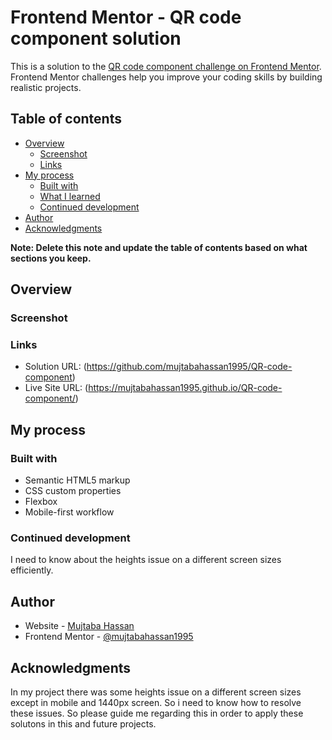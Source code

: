 # Frontend Mentor - QR code component solution

This is a solution to the [QR code component challenge on Frontend Mentor](https://www.frontendmentor.io/challenges/qr-code-component-iux_sIO_H). Frontend Mentor challenges help you improve your coding skills by building realistic projects. 

## Table of contents

- [Overview](#overview)
  - [Screenshot](#screenshot)
  - [Links](#links)
- [My process](#my-process)
  - [Built with](#built-with)
  - [What I learned](#what-i-learned)
  - [Continued development](#continued-development)
- [Author](#author)
- [Acknowledgments](#acknowledgments)

**Note: Delete this note and update the table of contents based on what sections you keep.**

## Overview

### Screenshot

 
 

### Links

- Solution URL: (https://github.com/mujtabahassan1995/QR-code-component)
- Live Site URL: (https://mujtabahassan1995.github.io/QR-code-component/)

## My process

### Built with

- Semantic HTML5 markup
- CSS custom properties
- Flexbox
- Mobile-first workflow

### Continued development

I need to know about the heights issue on a different screen sizes efficiently.


## Author

- Website - [Mujtaba Hassan](https://www.your-site.com)
- Frontend Mentor - [@mujtabahassan1995](https://www.frontendmentor.io/profile/mujtabahassan1995)


## Acknowledgments

In my project there was some heights issue on a different screen sizes except in mobile and 1440px screen. So i need to know how to resolve these issues. So please guide me regarding this in order to apply these solutons in this and future projects.

